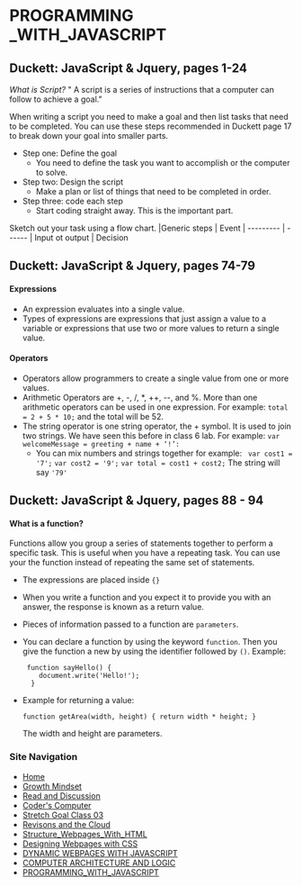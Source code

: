 # PROGRAMMING _WITH_JAVASCRIPT 

## Duckett: JavaScript & Jquery, pages 1-24

*What is Script?* " A script is a series of instructions that a computer can follow to achieve a goal." 

When writing a script you need to make a goal and then list tasks that need to be completed. You can use these steps recommended in Duckett page 17 to break down your goal into smaller parts. 
- Step one: Define the goal 
    - You need to define the task you want to accomplish or the computer to solve. 
- Step two: Design the script
    - Make a plan or list of things that need to be completed in order. 
- Step three: code each step 
    - Start coding straight away. This is the important part. 

Sketch out your task using a flow chart. 
|Generic steps | Event |
--------- | ------ |
Input ot output | Decision

## Duckett: JavaScript & Jquery, pages 74-79

#### Expressions 
- An expression evaluates into a single value. 
- Types of expressions are expressions that just assign a value to a variable or expressions that use two or more values to return a single value.

#### Operators 
- Operators allow programmers to create a single value from one or more values.
- Arithmetic Operators are +, -, /, *, ++, --, and %. More than one arithmetic operators can be used in one expression. For example: `total = 2 + 5 * 10;` and the total will be 52. 
- The string operator is one string operator, the + symbol.  It is used to join two strings. We have seen this before in class 6 lab. For example: ` var welcomeMessage = greeting + name + ‘!’: ` 
    - You can mix numbers and strings together for example: 
    ` var cost1 = '7';`
     `var cost2 = '9';` 
     `var total = cost1 + cost2;` 
The string will say `'79'`

## Duckett: JavaScript & Jquery, pages 88 - 94 

#### What is a function? 

Functions allow you group a series of statements together to perform a specific task. This is useful when you have a repeating task. You can use your the function instead of repeating the same set of statements. 
- The expressions are placed inside `{}`
- When you write a function and you expect it to provide you with an answer, the response is known as a return value. 
- Pieces of information passed to a function are `parameters`. 
- You can declare a function by using the keyword `function`. Then you give the function a new by using the identifier followed by `()`. 
    Example: 
     
       function sayHello() {
          document.write('Hello!');
        }

- Example for returning a value: 
   
    `function getArea(width, height) {
      return width * height;
    }`
  
   The width and height are parameters. 


### Site Navigation
- [Home](/README.md)
- [Growth Mindset](/GrowthMindset.md)
- [Read and Discussion](/Discussion.md)
- [Coder's Computer](/Coder'sComputer.md) 
- [Stretch Goal Class 03](/StretchGoalClass03.md)
- [Revisons and the Cloud](/Revisions_And_The_Cloud.md)
- [Structure_Webpages_With_HTML](/STRUCTURE_WEBPAGES_WITH_HTML.md)
- [Designing Webpages with CSS](/DESIGN_WEBPAGES_WITH_CSS.md)
- [DYNAMIC WEBPAGES WITH JAVASCRIPT](/DYNAMIC_WEBPAGES_WITH_JAVASCRIPT.md)
- [COMPUTER ARCHITECTURE AND LOGIC](/COMPUTER_ARCHITECTURE_AND_LOGIC.md)
- [PROGRAMMING_WITH_JAVASCRIPT](/PROGRAMMING_WITH_JAVASCRIPT.md)

